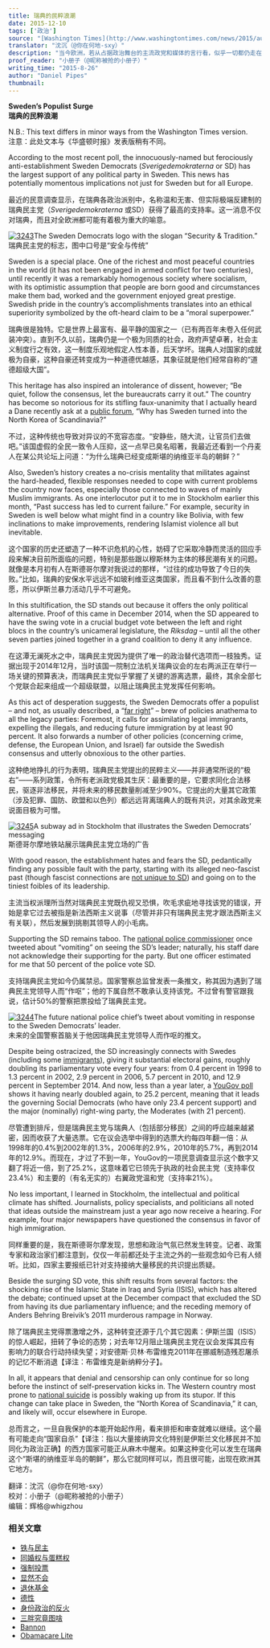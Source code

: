 ```yaml
---
title: 瑞典的民粹浪潮
date: 2015-12-10
tags: ['政治']
source: "[Washington Times](http://www.washingtontimes.com/news/2015/aug/25/daniel-pipes-swedens-populist-surge/#.Vd0M0WN7MEw.twitter)**，**[**http://www.danielpipes.org/16073/sweden-populist-surge**](http://www.danielpipes.org/16073/sweden-populist-surge)"
translator: "沈沉（@你在何地-sxy）"
description: "当今欧洲，若从占据政治舞台的主流政党和媒体的言行看，似乎一切都仍走在已因循了半个多世纪的老路上，然而在舞台下面，一股右翼民粹主义的暗流正在涌动，其力量远远超出它在传播环境中所发出的声音，一旦他们登上舞台，带来的变化将让许多人震惊和措手不及。"
proof_reader: "小册子（@昵称被抢的小册子）"
writing_time: "2015-8-26"
author: "Daniel Pipes"
thumbnail:
---
```


**Sweden’s Populist Surge**  
**瑞典的民粹浪潮**

N.B.: This text differs in minor ways from the Washington Times version.  
注意：此处文本与《华盛顿时报》发表版稍有不同。

According to the most recent poll, the innocuously-named but ferociously anti-establishment Sweden Democrats (*Sverigedemokraterna* or SD) has the largest support of any political party in Sweden. This news has potentially momentous implications not just for Sweden but for all Europe.

最近的民意调查显示，在瑞典各政治派别中，名称温和无害、但实际极端反建制的瑞典民主党（*Sverigedemokraterna* 或SD）获得了最高的支持率。这一消息不仅对瑞典，而且对全欧洲都可能有着极为重大的喻意。

[![3243](https://headsalon.org/wordpress/wp-content/uploads/2015/12/3243-300x136.jpg)](https://headsalon.org/wordpress/wp-content/uploads/2015/12/3243.jpg)The Sweden Democrats logo with the slogan “Security & Tradition.”  
瑞典民主党的标志，图中口号是“安全与传统”

Sweden is a special place. One of the richest and most peaceful countries in the world (it has not been engaged in armed conflict for two centuries), until recently it was a remarkably homogenous society where socialism, with its optimistic assumption that people are born good and circumstances make them bad, worked and the government enjoyed great prestige. Swedish pride in the country’s accomplishments translates into an ethical superiority symbolized by the oft-heard claim to be a “moral superpower.”

瑞典很是独特。它是世界上最富有、最平静的国家之一（已有两百年未卷入任何武装冲突）。直到不久以前，瑞典仍是一个极为同质的社会，政府声望卓著，社会主义制度行之有效，这一制度乐观地假定人性本善，后天学坏。瑞典人对国家的成就极为自豪，这种自豪还转变成为一种道德优越感，其象征就是他们经常自称的“道德超级大国”。

This heritage has also inspired an intolerance of dissent, however; “Be quiet, follow the consensus, let the bureaucrats carry it out.” The country has become so notorious for its stifling faux-unanimity that I actually heard a Dane recently ask at a [public forum](http://www.trykkefrihed.dk/10-ar-efter-mordet-pa-theo-van-gogh.htm), “Why has Sweden turned into the North Korea of Scandinavia?”

不过，这种传统也导致对异议的不宽容态度。“安静些，随大流，让官员们去做吧。”该国虚假的全民一致令人压抑，这一点早已臭名昭著，我最近还看到一个丹麦人在某公共论坛上问道：“为什么瑞典已经变成斯堪的纳维亚半岛的朝鲜？”

Also, Sweden’s history creates a no-crisis mentality that militates against the hard-headed, flexible responses needed to cope with current problems the country now faces, especially those connected to waves of mainly Muslim immigrants. As one interlocutor put it to me in Stockholm earlier this month, “Past success has led to current failure.” For example, security in Sweden is well below what might find in a country like Bolivia, with few inclinations to make improvements, rendering Islamist violence all but inevitable.

这个国家的历史还塑造了一种不识危机的心性，妨碍了它采取冷静而灵活的回应手段来解决目前所面临的问题，特别是那些跟以穆斯林为主体的移民潮有关的问题。就像是本月初有人在斯德哥尔摩对我说过的那样，“过往的成功导致了今日的失败。”比如，瑞典的安保水平远远不如玻利维亚这类国家，而且看不到什么改善的意愿，所以伊斯兰暴力活动几乎不可避免。

In this stultification, the SD stands out because it offers the only political alternative. Proof of this came in December 2014, when the SD appeared to have the swing vote in a crucial budget vote between the left and right blocs in the country’s unicameral legislature, the *Riksdag* – until all the other seven parties joined together in a grand coalition to deny it any influence.

在这潭无澜死水之中，瑞典民主党因为提供了唯一的政治替代选项而一枝独秀。证据出现于2014年12月，当时该国一院制立法机关瑞典议会的左右两派正在举行一场关键的预算表决，而瑞典民主党似乎掌握了关键的游离选票，最终，其余全部七个党联合起来组成一个超级联盟，以阻止瑞典民主党发挥任何影响。

As this act of desperation suggests, the Sweden Democrats offer a populist – and not, as usually described, a “[far right](http://www.danielpipes.org/15426/europe-far-right)” – brew of policies anathema to all the legacy parties: Foremost, it calls for assimilating legal immigrants, expelling the illegals, and reducing future immigration by at least 90 percent. It also forwards a number of other policies (concerning crime, defense, the European Union, and Israel) far outside the Swedish consensus and utterly obnoxious to the other parties.

这种绝地挣扎的行为表明，瑞典民主党提出的民粹主义——并非通常所说的“极右”——系列政策，令所有老派政党极其生厌：最重要的是，它要求同化合法移民，驱逐非法移民，并将未来的移民数量削减至少90%。它提出的大量其它政策（涉及犯罪、国防、欧盟和以色列）都远远背离瑞典人的既有共识，对其余政党来说面目极为可憎。

[![3245](https://headsalon.org/wordpress/wp-content/uploads/2015/12/3245-300x200.jpg)](https://headsalon.org/wordpress/wp-content/uploads/2015/12/3245.jpg)A subway ad in Stockholm that illustrates the Sweden Democrats’ messaging  
斯德哥尔摩地铁站展示瑞典民主党立场的广告

With good reason, the establishment hates and fears the SD, pedantically finding any possible fault with the party, starting with its alleged neo-fascist past (though fascist connections are [not unique to SD](http://robsten.blogspot.se/p/bruna-rotter-hos-socialdemokrater-och.html)) and going on to the tiniest foibles of its leadership.

主流当权派理所当然对瑞典民主党既仇视又恐惧，吹毛求疵地寻找该党的错误，开始是拿它过去被指是新法西斯主义说事（尽管并非只有瑞典民主党才跟法西斯主义有关联），然后发展到挑剔其领导人的小毛病。

Supporting the SD remains taboo. The [national police commissioner](https://twitter.com/dan_eliasson/status/439145935063773185) once tweeted about “vomiting” on seeing the SD’s leader; naturally, his staff dare not acknowledge their supporting for the party. But one officer estimated for me that 50 percent of the police vote SD.

支持瑞典民主党如今仍属禁忌。国家警察总监曾发表一条推文，称其因为遇到了瑞典民主党领导人而“作呕”；他的下属自然不敢承认支持该党。不过曾有警官跟我说，估计50%的警察把票投给了瑞典民主党。

[![3244](https://headsalon.org/wordpress/wp-content/uploads/2015/12/3244-300x131.jpg)](https://headsalon.org/wordpress/wp-content/uploads/2015/12/3244.jpg)The future national police chief’s tweet about vomiting in response to the Sweden Democrats’ leader.  
未来的全国警察首脑关于他因瑞典民主党领导人而作呕的推文。

Despite being ostracized, the SD increasingly connects with Swedes (including some [immigrants](http://www.gatestoneinstitute.org/6122/sweden-creative-destruction)), giving it substantial electoral gains, roughly doubling its parliamentary vote every four years: from 0.4 percent in 1998 to 1.3 percent in 2002, 2.9 percent in 2006, 5.7 percent in 2010, and 12.9 percent in September 2014. And now, less than a year later, a [YouGov poll](http://www.metro.se/nyheter/yougov-nu-ar-sd-sveriges-storsta-parti/EVHohs%21MfmMZjCjQQzJs/) shows it having nearly doubled again, to 25.2 percent, meaning that it leads the governing Social Democrats (who have only 23.4 percent support) and the major (nominally) right-wing party, the Moderates (with 21 percent).

尽管遭到排斥，但是瑞典民主党与瑞典人（包括部分移民）之间的呼应越来越紧密，因而收获了大量选票。它在议会选举中得到的选票大约每四年翻一倍：从1998年的0.4%到2002年的1.3%，2006年的2.9%，2010年的5.7%，再到2014年的12.9%。而现在，才过了不到一年，YouGov的一项民意调查显示这个数字又翻了将近一倍，到了25.2%，这意味着它已领先于执政的社会民主党（支持率仅23.4%）和主要的（有名无实的）右翼政党温和党（支持率21%）。

No less important, I learned in Stockholm, the intellectual and political climate has shifted. Journalists, policy specialists, and politicians all noted that ideas outside the mainstream just a year ago now receive a hearing. For example, four major newspapers have questioned the consensus in favor of high immigration.

同样重要的是，我在斯德哥尔摩发现，思想和政治气氛已然发生转变。记者、政策专家和政治家们都注意到，仅仅一年前都还处于主流之外的一些观念如今已有人倾听。比如，四家主要报纸已针对支持接纳大量移民的共识提出质疑。

Beside the surging SD vote, this shift results from several factors: the shocking rise of the Islamic State in Iraq and Syria (ISIS), which has altered the debate; continued upset at the December compact that excluded the SD from having its due parliamentary influence; and the receding memory of Anders Behring Breivik’s 2011 murderous rampage in Norway.

除了瑞典民主党得票激增之外，这种转变还源于几个其它因素：伊斯兰国（ISIS）的惊人崛起，扭转了争论的态势；对去年12月阻止瑞典民主党在议会发挥其应有影响力的联合行动持续失望；对安德斯·贝林·布雷维克2011年在挪威制造残忍屠杀的记忆不断消退【译注：布雷维克是新纳粹分子】。

In all, it appears that denial and censorship can only continue for so long before the instinct of self-preservation kicks in. The Western country most prone to [national suicide](http://www.danielpipes.org/15329/sweden-national-suicide) is possibly waking up from its stupor. If this change can take place in Sweden, the “North Korea of Scandinavia,” it can, and likely will, occur elsewhere in Europe.

总而言之，一旦自我保护的本能开始起作用，看来排拒和审查就难以继续。这个最有可能走向“国家自杀”【译注：指以大量接纳异文化特别是伊斯兰文化移民并不加同化为政治正确】的西方国家可能正从麻木中醒来。如果这种变化可以发生在瑞典这个“斯堪的纳维亚半岛的朝鲜”，那么它就同样可以，而且很可能，出现在欧洲其它地方。


翻译：沈沉（@你在何地-sxy）  
校对：小册子（@昵称被抢的小册子）  
编辑：辉格@whigzhou


### 相关文章

* [铁与民主](https://headsalon.org/archives/7815.html "铁与民主")
* [同婚权与蛋糕权](https://headsalon.org/archives/7813.html "同婚权与蛋糕权")
* [强制投票](https://headsalon.org/archives/7799.html "强制投票")
* [显然不会](https://headsalon.org/archives/7797.html "显然不会")
* [退休基金](https://headsalon.org/archives/7795.html "退休基金")
* [德性](https://headsalon.org/archives/7777.html "德性")
* [身份政治的反火](https://headsalon.org/archives/7643.html "身份政治的反火")
* [三胖究竟图啥](https://headsalon.org/archives/7639.html "三胖究竟图啥")
* [Bannon](https://headsalon.org/archives/7682.html "Bannon")
* [Obamacare Lite](https://headsalon.org/archives/7664.html "Obamacare Lite")
